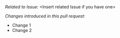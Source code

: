 *Related to Issue:* \<Insert related Issue if you have one\>

*Changes introduced in this pull request:*
- Change 1
- Change 2
